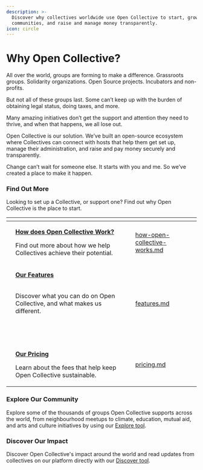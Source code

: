 ```yaml
---
description: >-
  Discover why collectives worldwide use Open Collective to start, grow their
  communities, and raise and manage money transparently.
icon: circle
---
```


# Why Open Collective?

All over the world, groups are forming to make a difference. Grassroots groups. Solidarity organizations. Open Source projects. Incubators and non-profits.

But not all of these groups last. Some can’t keep up with the burden of obtaining legal status, doing taxes, and more.

Many amazing initiatives don’t get the support and attention they need to thrive, and when that happens, we all lose out.

Open Collective is our solution. We’ve built an open-source ecosystem where Collectives can connect with hosts that help them get set up, manage their administration, and raise and pay money securely and transparently.

Change can’t wait for someone else. It starts with you and me. So we’ve created a place to make it happen.

### Find Out More

Looking to set up a Collective, or support one? Find out why Open Collective is the place to start.

<table data-view="cards"><thead><tr><th></th><th></th><th></th><th data-hidden data-card-target data-type="content-ref"></th></tr></thead><tbody><tr><td></td><td><p><a href="how-open-collective-works.md"><strong>How does Open Collective Work?</strong></a><br></p><p>Find out more about how we help Collectives achieve their potential.</p></td><td></td><td><a href="how-open-collective-works.md">how-open-collective-works.md</a></td></tr><tr><td></td><td><p><a href="features.md"><strong>Our Features</strong></a></p><p><br>Discover what you can do on Open Collective, and what makes us different.</p><p><br><br></p></td><td></td><td><a href="features.md">features.md</a></td></tr><tr><td></td><td><p><a href="pricing.md"><strong>Our Pricing</strong></a></p><p></p><p>Learn about the fees that help keep Open Collective sustainable.</p></td><td></td><td><a href="pricing.md">pricing.md</a></td></tr></tbody></table>

### Explore Our Community

Explore some of the thousands of groups Open Collective supports across the world, from neighbourhood meetups to climate, education, mutual aid, and arts and culture initiatives by using our [Explore tool](https://opencollective.com/search).

### Discover Our Impact

Discover Open Collective's impact around the world and read updates from collectives on our platform directly with our [Discover tool](https://discover.opencollective.com/).

